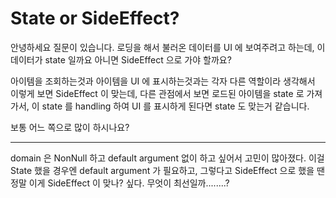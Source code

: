 # State or SideEffect?

안녕하세요 질문이 있습니다. 로딩을 해서 불러온 데이터를 UI 에 보여주려고 하는데, 이 데이터가 state 일까요 아니면 SideEffect 으로 가야 할까요?

아이템을 조회하는것과 아이템을 UI 에 표시하는것과는 각자 다른 역할이라 생각해서 이렇게 보면 SideEffect 이 맞는데, 다른 관점에서 보면 로드된 아이템을 state 로
가져가서, 이 state 를 handling 하여 UI 를 표시하게 된다면 state 도 맞는거 같습니다.

보통 어느 쪽으로 많이 하시나요?

---

domain 은 NonNull 하고 default argument 없이 하고 싶어서 고민이 많아졌다. 이걸 State 했을 경우엔 default argument 가 필요하고,
그렇다고 SideEffect 으로 했을 땐 정말 이게 SideEffect 이 맞나? 싶다. 무엇이 최선일까........?